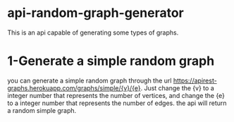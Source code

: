 # api-random-graph-generator
This is an api capable of generating some types of graphs.

# 1-Generate a simple random graph
you can generate a simple random graph through the url https://apirest-graphs.herokuapp.com/graphs/simple/{v}/{e}. Just change the {v} to a integer number that  represents the number of vertices, and change the {e} to a integer number that represents the number of edges. the api will return a random simple graph.


